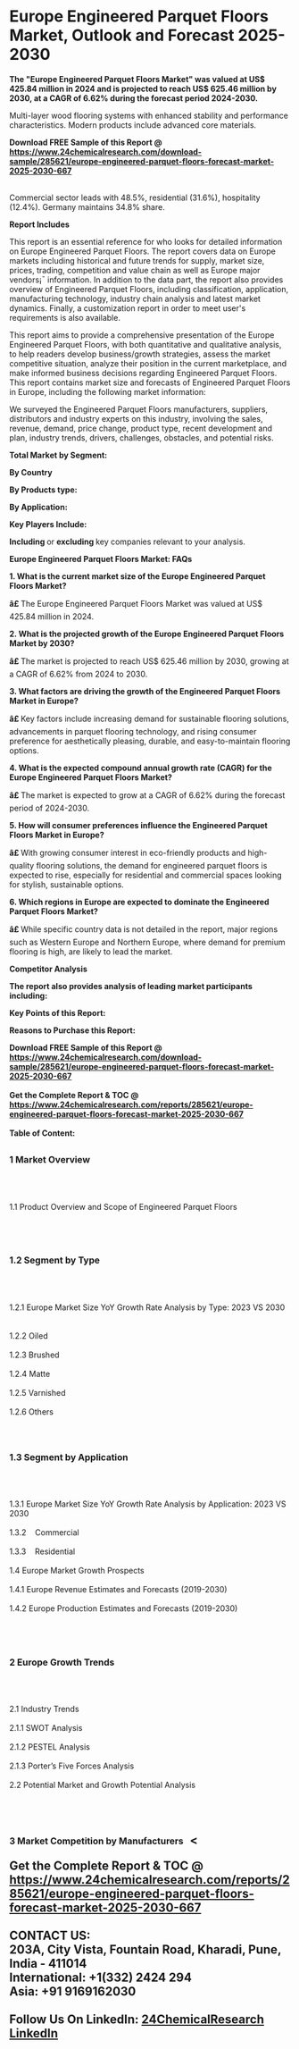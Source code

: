 <h1>Europe Engineered Parquet Floors Market, Outlook and Forecast 2025-2030</h1><p><strong>The "Europe Engineered Parquet Floors Market" was valued at US$ 425.84 million in 2024 and is projected to reach US$ 625.46 million by 2030, at a CAGR of 6.62% during the forecast period 2024-2030.</strong></p><p>
</p><p>Multi-layer wood flooring systems with enhanced stability and performance characteristics. Modern products include advanced core materials.</p><div><b>Download FREE Sample of this Report @ 
            <a href="https://www.24chemicalresearch.com/download-sample/285621/europe-engineered-parquet-floors-forecast-market-2025-2030-667">
            https://www.24chemicalresearch.com/download-sample/285621/europe-engineered-parquet-floors-forecast-market-2025-2030-667</a></b></div><br><p>
</p><p>Commercial sector leads with 48.5%, residential (31.6%), hospitality (12.4%). Germany maintains 34.8% share.</p><p>
</p><p><strong>Report Includes</strong></p><p>
</p><p>This report is an essential reference for who looks for detailed information on Europe Engineered Parquet Floors. The report covers data on Europe markets including historical and future trends for supply, market size, prices, trading, competition and value chain as well as Europe major vendors¡¯ information. In addition to the data part, the report also provides overview of Engineered Parquet Floors, including classification, application, manufacturing technology, industry chain analysis and latest market dynamics. Finally, a customization report in order to meet user's requirements is also available.</p><p>
</p><p></p><p>
</p><p>This report aims to provide a comprehensive presentation of the Europe Engineered Parquet Floors, with both quantitative and qualitative analysis, to help readers develop business/growth strategies, assess the market competitive situation, analyze their position in the current marketplace, and make informed business decisions regarding Engineered Parquet Floors. This report contains market size and forecasts of Engineered Parquet Floors in Europe, including the following market information:</p><p>
</p><p>We surveyed the Engineered Parquet Floors manufacturers, suppliers, distributors and industry experts on this industry, involving the sales, revenue, demand, price change, product type, recent development and plan, industry trends, drivers, challenges, obstacles, and potential risks.</p><p>
</p><p><strong>Total Market by Segment:</strong></p><p>
</p><p></p><p>
<strong>By Country</strong></p><p>
</p><p></p><p>
</p><p>
</p><p></p><p>
<strong>By Products type:</strong></p><p>
</p><p></p><p>
</p><p>
<strong>By Application:</strong></p><p>
</p><p></p><p>
</p><p>
</p><p></p><p>
<strong>Key Players Include: </strong></p><p>
</p><p></p><p>
</p><p>
</p><p><strong>Including </strong>or <strong>excluding </strong>key companies relevant to your analysis.</p><p>
<strong>Europe Engineered Parquet Floors Market: FAQs</strong></p><p>
<strong>1. What is the current market size of the Europe Engineered Parquet Floors Market?</strong></p><p>
</p><p><strong>â£ </strong>The Europe Engineered Parquet Floors Market was valued at US$ 425.84 million in 2024.</p><p>
<strong>2. What is the projected growth of the Europe Engineered Parquet Floors Market by 2030?</strong></p><p>
</p><p><strong>â£ </strong>The market is projected to reach US$ 625.46 million by 2030, growing at a CAGR of 6.62% from 2024 to 2030.</p><p>
<strong>3. What factors are driving the growth of the Engineered Parquet Floors Market in Europe?</strong></p><p>
</p><p><strong>â£ </strong>Key factors include increasing demand for sustainable flooring solutions, advancements in parquet flooring technology, and rising consumer preference for aesthetically pleasing, durable, and easy-to-maintain flooring options.</p><p>
<strong>4. What is the expected compound annual growth rate (CAGR) for the Europe Engineered Parquet Floors Market?</strong></p><p>
</p><p><strong>â£ </strong>The market is expected to grow at a CAGR of 6.62% during the forecast period of 2024-2030.</p><p>
<strong>5. How will consumer preferences influence the Engineered Parquet Floors Market in Europe?</strong></p><p>
</p><p><strong>â£ </strong>With growing consumer interest in eco-friendly products and high-quality flooring solutions, the demand for engineered parquet floors is expected to rise, especially for residential and commercial spaces looking for stylish, sustainable options.</p><p>
<strong>6. Which regions in Europe are expected to dominate the Engineered Parquet Floors Market?</strong></p><p>
</p><p><strong>â£ </strong>While specific country data is not detailed in the report, major regions such as Western Europe and Northern Europe, where demand for premium flooring is high, are likely to lead the market.</p><p>
</p><p></p><p>
<strong>Competitor Analysis</strong></p><p>
</p><p></p><p>
</p><p><strong>The report also provides analysis of leading market participants including:</strong></p><p>
</p><p>
</p><p><strong>Key Points of this Report:</strong></p><p>
</p><p>
</p><p><strong>Reasons to Purchase this Report:</strong></p><p>
</p><div><b>Download FREE Sample of this Report @ 
            <a href="https://www.24chemicalresearch.com/download-sample/285621/europe-engineered-parquet-floors-forecast-market-2025-2030-667">
            https://www.24chemicalresearch.com/download-sample/285621/europe-engineered-parquet-floors-forecast-market-2025-2030-667</a></b></div><br><div><b>Get the Complete Report & TOC @ 
            <a href="https://www.24chemicalresearch.com/reports/285621/europe-engineered-parquet-floors-forecast-market-2025-2030-667">
            https://www.24chemicalresearch.com/reports/285621/europe-engineered-parquet-floors-forecast-market-2025-2030-667</a></b></div><br>
            <b>Table of Content:</b><p><h2><span style="font-size:16px"><strong>1 Market Overview&nbsp;&nbsp; &nbsp;</strong></span></h2><br />
<br />
<p>1.1 Product Overview and Scope of Engineered Parquet Floors&nbsp;</p><br />
<br />
<h2><strong><span style="font-size:16px">1.2 Segment by Type&nbsp;&nbsp; &nbsp;</span></strong></h2><br />
<br />
<p>1.2.1 Europe Market Size YoY Growth Rate Analysis by Type: 2023 VS 2030&nbsp;&nbsp; &nbsp;<br /><br />
1.2.2 Oiled&nbsp;&nbsp; &nbsp;<br /><br />
1.2.3 Brushed<br /><br />
1.2.4 Matte<br /><br />
1.2.5 Varnished<br /><br />
1.2.6 Others<br /><br />
<br />
<h2><span style="font-size:16px"><strong>1.3 Segment by Application&nbsp;&nbsp;</strong></span></h2><br />
<br />
<p>1.3.1 Europe Market Size YoY Growth Rate Analysis by Application: 2023 VS 2030&nbsp;&nbsp; &nbsp;<br /><br />
1.3.2&nbsp;&nbsp; &nbsp;Commercial<br /><br />
1.3.3&nbsp;&nbsp; &nbsp;Residential<br /><br />
1.4 Europe Market Growth Prospects&nbsp;&nbsp; &nbsp;<br /><br />
1.4.1 Europe Revenue Estimates and Forecasts (2019-2030)&nbsp;&nbsp; &nbsp;<br /><br />
1.4.2 Europe Production Estimates and Forecasts (2019-2030)&nbsp;&nbsp;</p><br />
<br />
<h2><span style="font-size:16px"><strong>2 Europe Growth Trends&nbsp;&nbsp; &nbsp;</strong></span></h2><br />
<br />
<p>2.1 Industry Trends&nbsp;&nbsp; &nbsp;<br /><br />
2.1.1 SWOT Analysis&nbsp;&nbsp; &nbsp;<br /><br />
2.1.2 PESTEL Analysis&nbsp;&nbsp; &nbsp;<br /><br />
2.1.3 Porter&rsquo;s Five Forces Analysis&nbsp;&nbsp; &nbsp;<br /><br />
2.2 Potential Market and Growth Potential Analysis&nbsp;&nbsp; &nbsp;</p><br />
<br />
<h2><span style="font-size:16px"><strong>3 Market Competition by Manufacturers&nbsp;&nbsp; </strong> </span><</p><div><b>Get the Complete Report & TOC @ 
            <a href="https://www.24chemicalresearch.com/reports/285621/europe-engineered-parquet-floors-forecast-market-2025-2030-667">
            https://www.24chemicalresearch.com/reports/285621/europe-engineered-parquet-floors-forecast-market-2025-2030-667</a></b></div><br><b>CONTACT US:</b><br>
            203A, City Vista, Fountain Road, Kharadi, Pune, India - 411014<br>
            International: +1(332) 2424 294<br>
            Asia: +91 9169162030 <br><br>
            Follow Us On LinkedIn: <a href="https://www.linkedin.com/company/24chemicalresearch/">24ChemicalResearch LinkedIn</a>